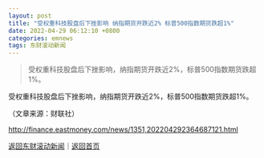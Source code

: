 ```yaml
---
layout: post
title: "受权重科技股盘后下挫影响 纳指期货开跌近2% 标普500指数期货跌超1%"
date: 2022-04-29 06:12:10 +0800
categories: emnews
tags: 东财滚动新闻
---
```

> 受权重科技股盘后下挫影响，纳指期货开跌近2%，标普500指数期货跌超1%。

<p>受权重科技股盘后下挫影响，纳指期货开跌近2%，标普500指数期货跌超1%。</p><p class="em_media">（文章来源：财联社）</p>

<http://finance.eastmoney.com/news/1351,202204292364687121.html>

[返回东财滚动新闻](//finews.withounder.com/emnews/)｜[返回首页](//finews.withounder.com/)